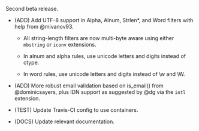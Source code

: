 Second beta release.

- (ADD) Add UTF-8 support in Alpha, Alnum, Strlen*, and Word filters with help from @mivanov93.

    - All string-length filters are now multi-byte aware using either `mbstring` or `iconv` extensions.

    - In alnum and alpha rules, use unicode letters and digits instead of ctype.

    - In word rules, use unicode letters and digits instead of \w and \W.

- (ADD) More robust email validation based on is_email() from @dominicsayers, plus IDN support as suggested by @dg via the `intl` extension.

- (TEST) Update Travis-CI config to use containers.

- (DOCS) Update relevant documentation.
